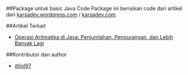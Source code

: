 ##Package untuk basic Java Code
Package ini berisikan code dari artikel dari [karsadev.wordpress.com](https://karsadev.wordpress.com) / [karsadev.com](https://karsadev.com).

##Artikel Terkait
- [Operasi Aritmatika di Java: Penjumlahan, Pengurangan, dan Lebih Banyak Lagi](https://karsadev.wordpress.com/2024/08/25/operasi-aritmatika-di-java-penjumlahan-pengurangan-dan-lebih-banyak-lagi/)

##Kontributor dan author
- [@lol97](https://github.com/lol97)